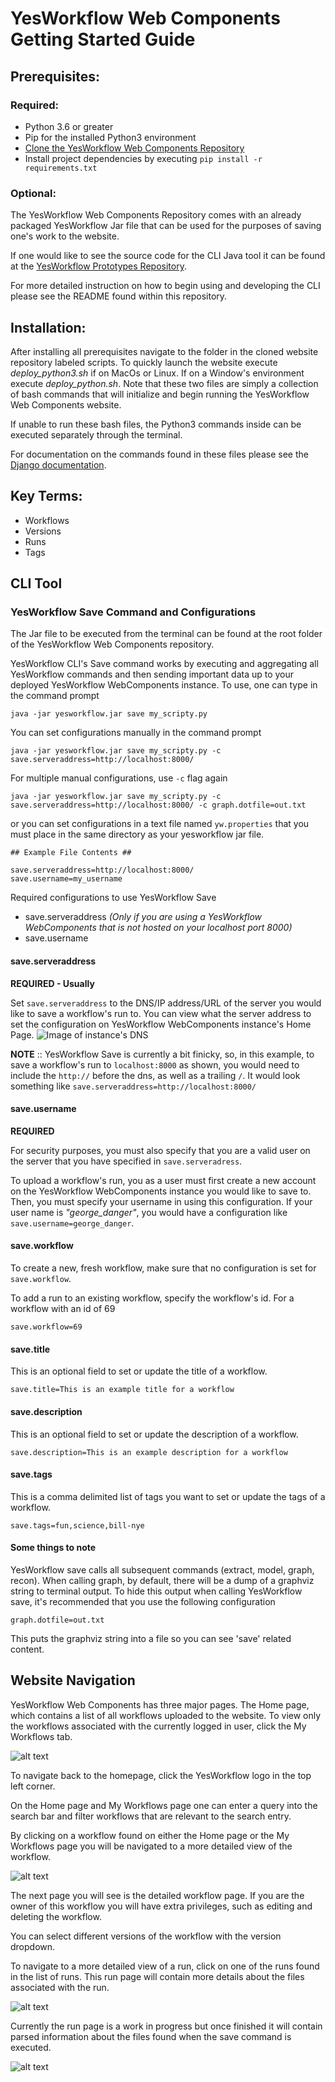 # YesWorkflow Web Components Getting Started Guide

## Prerequisites: 
### Required:
* Python 3.6 or greater
* Pip for the installed Python3 environment
* [Clone the YesWorkflow Web Components Repository](https://github.com/aniehuser/senior-design-group10)
* Install project dependencies by executing `pip install -r requirements.txt`

### Optional:
The YesWorkflow Web Components Repository comes with an already packaged YesWorkflow Jar file that can be used for the purposes of saving one's work to the website.

If one would like to see the source code for the CLI Java tool it can be found at the [YesWorkflow Prototypes Repository](https://github.com/aniehuser/yw-prototypes).

For more detailed instruction on how to begin using and developing the CLI please see the README found within this repository.

## Installation:
After installing all prerequisites navigate to the folder in the cloned website repository labeled scripts. To quickly launch the website execute *deploy_python3.sh* if on MacOs or Linux. If on a Window's environment execute *deploy_python.sh*. Note that these two files are simply a collection of bash commands that will initialize and begin running the YesWorkflow Web Components website. 

If unable to run these bash files, the Python3 commands inside can be executed separately through the terminal.

For documentation on the commands found in these files please see the [Django documentation](https://docs.djangoproject.com/en/2.1/).

## Key Terms:
* Workflows
* Versions
* Runs
* Tags

## CLI Tool
### YesWorkflow Save Command and Configurations
The Jar file to be executed from the terminal can be found at the root folder of the YesWorkflow Web Components repository.

YesWorkflow CLI's Save command works by executing and aggregating all YesWorkflow commands and then sending important data up to your deployed YesWorkflow WebComponents instance. To use, one can type in the command prompt

```
java -jar yesworkflow.jar save my_scripty.py
```

You can set configurations manually in the command prompt
```
java -jar yesworkflow.jar save my_scripty.py -c save.serveraddress=http://localhost:8000/
```

For multiple manual configurations, use `-c` flag again
```
java -jar yesworkflow.jar save my_scripty.py -c save.serveraddress=http://localhost:8000/ -c graph.dotfile=out.txt
```

or you can set configurations in a text file named `yw.properties` that you must place in the same directory as your yesworkflow jar file.

```
## Example File Contents ##

save.serveraddress=http://localhost:8000/
save.username=my_username
```

Required configurations to use YesWorkflow Save
+ save.serveraddress *(Only if you are using a YesWorkflow WebComponents that is not hosted on your localhost port 8000)*
+ save.username

#### save.serveraddress

**REQUIRED - Usually**

Set `save.serveraddress` to the DNS/IP address/URL of the server you would like to save a workflow's run to. 
You can view what the server address to set the configuration on YesWorkflow WebComponents instance's Home Page. 
![Image of instance's DNS](demos/tutorials/dns.png)

**NOTE** :: YesWorkflow Save is currently a bit finicky, so, in this example, to save a workflow's run to `localhost:8000` as shown, you would need to include the `http://` before the dns, as well as a trailing `/`. It would look something like `save.serveraddress=http://localhost:8000/`

#### save.username

**REQUIRED**

For security purposes, you must also specify that you are a valid user on the server that you have specified in `save.serveradress`.

To upload a workflow's run, you as a user must first create a new account on the YesWorkflow WebComponents instance you would like to save to. Then, you must specify your username in using this configuration. If your user name is *"george_danger"*, you would have a configuration like `save.username=george_danger`.

#### save.workflow

To create a new, fresh workflow, make sure that no configuration is set for `save.workflow`.

To add a run to an existing workflow, specify the workflow's id. For a workflow with an id of 69
```
save.workflow=69 
```

#### save.title

This is an optional field to set or update the title of a workflow.
```
save.title=This is an example title for a workflow
```


#### save.description

This is an optional field to set or update the description of a workflow.
```
save.description=This is an example description for a workflow
```

#### save.tags

This is a comma delimited list of tags you want to set or update the tags of a workflow.
```
save.tags=fun,science,bill-nye
```

#### Some things to note

YesWorkflow save calls all subsequent commands (extract, model, graph, recon). When calling graph, by default, there will be a dump of a graphviz string to terminal output. To hide this output when calling YesWorkflow save, it's recommended that you use the following configuration
```
graph.dotfile=out.txt
```

This puts the graphviz string into a file so you can see 'save' related content.


## Website Navigation
YesWorkflow Web Components has three major pages. The Home page, which contains a list of all workflows uploaded to the website. To view only the workflows associated with the currently logged in user, click the My Workflows tab. 

![alt text](./images/my_workflows.png "My Workflows")


To navigate back to the homepage, click the YesWorkflow logo in the top left corner.

On the Home page and My Workflows page one can enter a query into the search bar and filter workflows that are relevant to the search entry.

By clicking on a workflow found on either the Home page or the My Workflows page you will be navigated to a more detailed view of the workflow. 

![alt text](./images/workflow_click.png "Click Here")

The next page you will see is the detailed workflow page. If you are the owner of this workflow you will have extra privileges, such as editing and deleting the workflow.

You can select different versions of the workflow with the version dropdown. 

To navigate to a more detailed view of a run, click on one of the runs found in the list of runs. This run page will contain more details about the files associated with the run.

![alt text](./images/run_click.png "Click Here")

Currently the run page is a work in progress but once finished it will contain parsed information about the files found when the save command is executed. 

![alt text](./images/run_page.png "Click Here")
